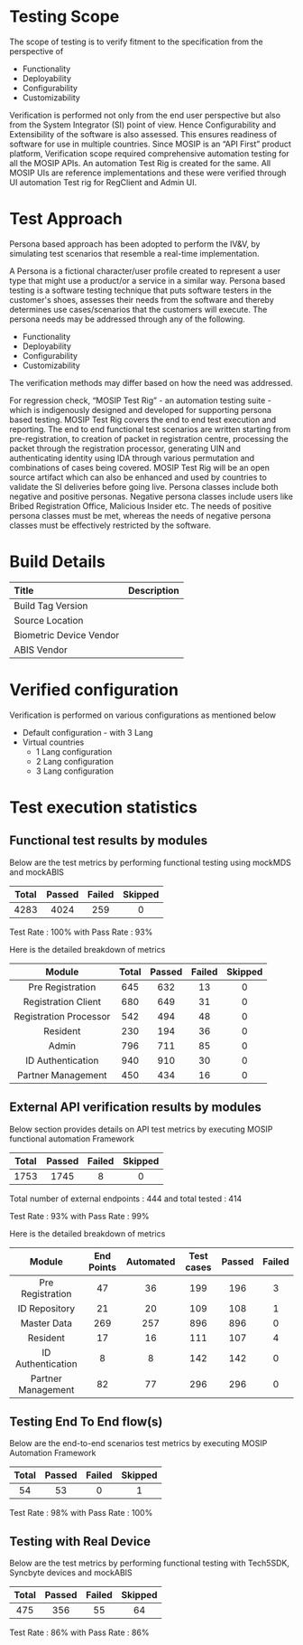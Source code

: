 # Testing Scope
The scope of testing is to verify fitment to the specification from the perspective of  

- Functionality
- Deployability
- Configurability
- Customizability

Verification is performed not only from the end user perspective but also from the System Integrator (SI) point of view. Hence Configurability and Extensibility of the software is also assessed. This ensures readiness of software for use in multiple countries. Since MOSIP is an “API First” product platform, Verification scope required comprehensive automation testing for all the MOSIP APIs. An automation Test Rig is created for the same. All MOSIP UIs are reference implementations and these were verified through UI automation Test rig for RegClient and Admin UI.

# Test Approach
Persona based approach has been adopted to perform the IV&V, by simulating test scenarios that resemble a real-time implementation. 

A Persona is a fictional character/user profile created to represent a user type that might use a product/or a service in a similar way. Persona based testing is a software testing technique that puts software testers in the customer's shoes, assesses their needs from the software and thereby determines use cases/scenarios that the customers will execute. The persona needs may be addressed through any of the following. 

- Functionality  
- Deployability  
- Configurability  
- Customizability

The verification methods may differ based on how the need was addressed. 

For regression check, “MOSIP Test Rig” - an automation testing suite - which is indigenously designed and developed for supporting persona based testing. MOSIP Test Rig covers the end to end test execution and reporting. The end to end functional test scenarios are written starting from pre-registration, to creation of packet in registration centre, processing the packet through the registration processor, generating UIN and authenticating identity using IDA through various permutation and combinations of cases being covered. MOSIP Test Rig will be an open source artifact which can also be enhanced and used by countries to validate the SI deliveries before going live. Persona classes include both negative and positive personas. Negative persona classes include users like Bribed Registration Office, Malicious Insider etc. The needs of positive persona classes must be met, whereas the needs of negative persona classes must be effectively restricted by the software.

# Build Details 

|Title|Description|
| :- | :- |
|Build Tag Version|<TBD>|
|Source Location|<TBD>|
|Biometric Device Vendor |<TBD>|
|ABIS Vendor|<TBD>|

# Verified configuration 
Verification is performed on various configurations as mentioned below 

- Default configuration - with 3 Lang 
- Virtual countries
  - 1 Lang configuration
  - 2 Lang configuration
  - 3 Lang configuration

# Test execution statistics 

## Functional test results by modules
Below are the test metrics by performing functional testing using mockMDS and mockABIS

|**Total**|**Passed**|**Failed**|**Skipped**|
| :-: | :-: | :-: | :-: |
|4283|4024|259|0|

Test Rate : 100%  with Pass Rate : 93%

Here is the detailed breakdown of metrics

|**Module**|**Total**|**Passed**|**Failed**|**Skipped**|
| :-: | :-: | :-: | :-: | :-: |
|Pre Registration|645|632|13|0|
|Registration Client|680|649|31|0|
|Registration Processor|542|494|48|0|
|Resident|230|194|36|0|
|Admin|796|711|85|0|
|ID Authentication|940|910|30|0|
|Partner Management|450|434|16|0|

## External API verification results by modules
Below section provides details on API test metrics by executing MOSIP functional automation Framework

|**Total**|**Passed**|**Failed**|**Skipped**|
| :-: | :-: | :-: | :-: |
|1753|1745|8|0|

Total number of external endpoints : 444 and total tested : 414

Test Rate : 93% with Pass Rate : 99%

Here is the detailed breakdown of metrics

|**Module**|**End Points**|**Automated**|**Test cases**|**Passed**|**Failed**|
| :-: | :-: | :-: | :-: | :-: | :-: |
|Pre Registration|47|36|199|196|3|
|ID Repository|21|20|109|108|1|
|Master Data|269|257|896|896|0|
|Resident|17|16|111|107|4|
|ID Authentication|8|8|142|142|0|
|Partner Management|82|77|296|296|0|

## Testing End To End flow(s) 
Below are the end-to-end scenarios test metrics by executing MOSIP Automation Framework 

|**Total**|**Passed**|**Failed**|**Skipped**|
| :-: | :-: | :-: | :-: |
|54|53|0|1|
  
Test Rate : 98% with Pass Rate : 100%

## Testing with Real Device 
Below are the test metrics by performing functional testing with Tech5SDK, Syncbyte devices and mockABIS

|**Total**|**Passed**|**Failed**|**Skipped**|
| :-: | :-: | :-: | :-: |
|475|356|55|64|

Test Rate : 86% with Pass Rate : 86%

